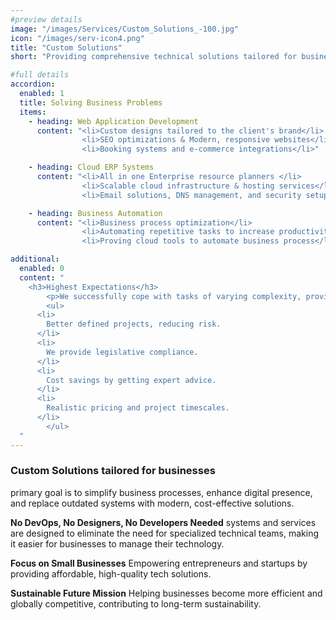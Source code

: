 ```yaml
---
#preview details
image: "/images/Services/Custom_Solutions_-100.jpg"
icon: "/images/serv-icon4.png"
title: "Custom Solutions"
short: "Providing comprehensive technical solutions tailored for businesses, especially solopreneurs and small enterprises."

#full details
accordion:
  enabled: 1
  title: Solving Business Problems
  items:
    - heading: Web Application Development
      content: "<li>Custom designs tailored to the client's brand</li> 
                <li>SEO optimizations & Modern, responsive websites</li>
                <li>Booking systems and e-commerce integrations</li>"

    - heading: Cloud ERP Systems
      content: "<li>All in one Enterprise resource planners </li> 
                <li>Scalable cloud infrastructure & hosting services</li>
                <li>Email solutions, DNS management, and security setups</li>"

    - heading: Business Automation
      content: "<li>Business process optimization</li> 
                <li>Automating repetitive tasks to increase productivity</li>
                <li>Proving cloud tools to automate business process</li>"

additional:
  enabled: 0
  content: "
    <h3>Highest Expectations</h3>
		<p>We successfully cope with tasks of varying complexity, provide longterm guarantees and regularly master new technologies. Our portfolio includes <span style='text-decoration: underline;'>dozens of successfully</span> completed projects of houses of different stores, with high–quality finishes and good repairs.</p>
		<ul>
      <li>
        Better defined projects, reducing risk.
      </li>
      <li>
        We provide legislative compliance.
      </li>
      <li>
        Cost savings by getting expert advice.
      </li>
      <li>
        Realistic pricing and project timescales.
      </li>
		</ul>
  "
---
```


### Custom Solutions tailored for businesses

primary goal is to simplify business processes, enhance digital presence, and replace outdated systems with modern, cost-effective solutions.

**No DevOps, No Designers, No Developers Needed** systems and services are designed to eliminate the need for specialized technical teams, making it easier for businesses to manage their technology.

**Focus on Small Businesses** Empowering entrepreneurs and startups by providing affordable, high-quality tech solutions.

**Sustainable Future Mission** Helping businesses become more efficient and globally competitive, contributing to long-term sustainability.